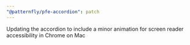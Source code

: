 ```yaml
---
"@patternfly/pfe-accordion": patch
---
```


Updating the accordion to include a minor animation for screen reader accessibility in Chrome on Mac
